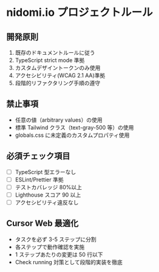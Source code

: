 # nidomi.io プロジェクトルール

## 開発原則

1. 既存のドキュメントルールに従う
2. TypeScript strict mode 準拠
3. カスタムデザイントークンのみ使用
4. アクセシビリティ(WCAG 2.1 AA)準拠
5. 段階的リファクタリング手順の遵守

## 禁止事項

- 任意の値（arbitrary values）の使用
- 標準 Tailwind クラス（text-gray-500 等）の使用
- globals.css に未定義のカスタムプロパティ使用

## 必須チェック項目

- [ ] TypeScript 型エラーなし
- [ ] ESLint/Prettier 準拠
- [ ] テストカバレッジ 80%以上
- [ ] Lighthouse スコア 90 以上
- [ ] アクセシビリティ違反なし

## Cursor Web 最適化

- タスクを必ず 3-5 ステップに分割
- 各ステップで動作確認を実施
- 1 ステップあたりの変更は 50 行以下
- Check running 対策として段階的実装を徹底
